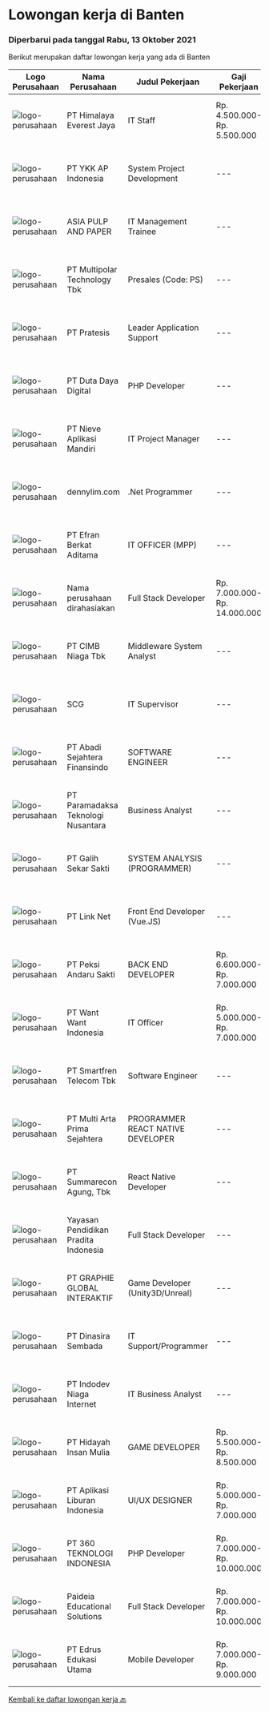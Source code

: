 
  # Lowongan kerja di Banten

  ### Diperbarui pada tanggal Rabu, 13 Oktober 2021

  Berikut merupakan daftar lowongan kerja yang ada di Banten

  |Logo Perusahaan | Nama Perusahaan | Judul Pekerjaan | Gaji Pekerjaan | Lokasi | Deskripsi | Tanggal diunggah | Pranala |
  | -------------- | --------------- | --------------- | --------- | --------- | -------------- | ------- | ----------- |
  |![logo-perusahaan](https://image-service-cdn.seek.com.au/918057ce7efa9e47b516240b9a1604a6c65ba38c/ee4dce1061f3f616224767ad58cb2fc751b8d2dc)|PT Himalaya Everest Jaya|IT Staff|Rp. 4.500.000-Rp. 5.500.000|Cikupa|Requirements: Pendidikan minimal D3 Mahir dalam troubleshooting PC (Windows all, Linux) Mahir dalam Jaringan (Mikrotik is a plus) Mahir dalam setting...|Senin, 11 Oktober 2021|https://www.jobstreet.co.id/id/job/it-staff-3654413?token=0~ce413992-a531-42cd-a7a5-2d36a8c2a351&sectionRank=1&jobId=jobstreet-id-job-3654413|
|![logo-perusahaan](https://image-service-cdn.seek.com.au/137f7e23693c887f29135f9a0b3432e715df6933/ee4dce1061f3f616224767ad58cb2fc751b8d2dc)|PT YKK AP Indonesia|System Project Development|---|Banten|JOB REQUIREMENTS Maximum 30 years old Have a bachelor degree in informatics engineering with the latest IPK minimum of 3.00 Minimum 2 years of working...|Rabu, 13 Oktober 2021|https://www.jobstreet.co.id/id/job/system-project-development-3656840?token=0~ce413992-a531-42cd-a7a5-2d36a8c2a351&sectionRank=2&jobId=jobstreet-id-job-3656840|
|![logo-perusahaan](https://image-service-cdn.seek.com.au/36a2feaca71ed37bd63769225373ce9c5cab5eea/ee4dce1061f3f616224767ad58cb2fc751b8d2dc)|ASIA PULP AND PAPER|IT Management Trainee|---|Jakarta Raya|Job Description: Learn various skill/ role in IT functions; e.g web design, technical support/ software development, programmer, etc Learn how to...|Senin, 11 Oktober 2021|https://www.jobstreet.co.id/id/job/it-management-trainee-3654651?token=0~ce413992-a531-42cd-a7a5-2d36a8c2a351&sectionRank=3&jobId=jobstreet-id-job-3654651|
|![logo-perusahaan](https://image-service-cdn.seek.com.au/fac8ec91dcc0012b551a1f20f6d2707a1f7be282/ee4dce1061f3f616224767ad58cb2fc751b8d2dc)|PT Multipolar Technology Tbk|Presales (Code: PS)|---|Banten|Provide insight and best-practice information on technical matters of product and solutions including: Product and solution specifications. Product...|Selasa, 12 Oktober 2021|https://www.jobstreet.co.id/id/job/presales-code%3A-ps-3656492?token=0~ce413992-a531-42cd-a7a5-2d36a8c2a351&sectionRank=4&jobId=jobstreet-id-job-3656492|
|![logo-perusahaan](https://image-service-cdn.seek.com.au/421c856f23940be4838215824b159b7a59690cd5/ee4dce1061f3f616224767ad58cb2fc751b8d2dc)|PT Pratesis|Leader Application Support|---|Tangerang|ObjectiveManage the performance of the Product Support Team and ensure that Service Level Agreements are achieved as set by the business. Ensure the...|Senin, 11 Oktober 2021|https://www.jobstreet.co.id/id/job/leader-application-support-3654194?token=0~ce413992-a531-42cd-a7a5-2d36a8c2a351&sectionRank=5&jobId=jobstreet-id-job-3654194|
|![logo-perusahaan](https://image-service-cdn.seek.com.au/37f4b10d9e280f6584590c1587ef913ae87be15d/ee4dce1061f3f616224767ad58cb2fc751b8d2dc)|PT Duta Daya Digital|PHP Developer|---|Tangerang|Crewdible is an Indonesia-based Startup company, focusing on online fulfillment service. Since 2017, Crewdible has provided multi-channel fulfillment...|Selasa, 12 Oktober 2021|https://www.jobstreet.co.id/id/job/php-developer-3656040?token=0~ce413992-a531-42cd-a7a5-2d36a8c2a351&sectionRank=6&jobId=jobstreet-id-job-3656040|
|![logo-perusahaan](https://image-service-cdn.seek.com.au/26ef3ac55402508b89cd3343488e5fa9b248792e/ee4dce1061f3f616224767ad58cb2fc751b8d2dc)|PT Nieve Aplikasi Mandiri|IT Project Manager|---|Tangerang|Monitoring and controlling IT project in order to ensuring that all projects are delivered on-time, within scope and budget Preparing project...|Senin, 11 Oktober 2021|https://www.jobstreet.co.id/id/job/it-project-manager-3654795?token=0~ce413992-a531-42cd-a7a5-2d36a8c2a351&sectionRank=7&jobId=jobstreet-id-job-3654795|
|![logo-perusahaan](https://us.123rf.com/450wm/pavelstasevich/pavelstasevich1811/pavelstasevich181101027/112815900-stock-vector-no-image-available-icon-flat-vector.jpg?ver=6)|dennylim.com|.Net Programmer|---|Tangerang|Deskripsi pekerjaan: Bersedia untuk mengikuti pelatihan dan test selama 1 bulan Bekerja sesuai dengan instruksi dan design aplikasi yang sudah...|Selasa, 12 Oktober 2021|https://www.jobstreet.co.id/id/job/net-programmer-3650911?token=0~ce413992-a531-42cd-a7a5-2d36a8c2a351&sectionRank=8&jobId=jobstreet-id-job-3650911|
|![logo-perusahaan](https://image-service-cdn.seek.com.au/9cf28ad5614a370ec7055018c3a023f3af3b0aa6/ee4dce1061f3f616224767ad58cb2fc751b8d2dc)|PT Efran Berkat Aditama|IT OFFICER (MPP)|---|Tangerang|Tugas dan Tanggung Jawab: Terlibat dalam proses development software (merancang, mengembangkan, menguji, menerapkan, memelihara, memantau, dan...|Senin, 11 Oktober 2021|https://www.jobstreet.co.id/id/job/it-officer-mpp-3654966?token=0~ce413992-a531-42cd-a7a5-2d36a8c2a351&sectionRank=9&jobId=jobstreet-id-job-3654966|
|![logo-perusahaan](https://us.123rf.com/450wm/pavelstasevich/pavelstasevich1811/pavelstasevich181101027/112815900-stock-vector-no-image-available-icon-flat-vector.jpg?ver=6)|Nama perusahaan dirahasiakan|Full Stack Developer|Rp. 7.000.000-Rp. 14.000.000|Banten|-Developing front end website architecture.-Designing user interactions on web pages.-Developing back end website applications.-Creating servers and...|Selasa, 12 Oktober 2021|https://www.jobstreet.co.id/id/job/full-stack-developer-3640095?token=0~ce413992-a531-42cd-a7a5-2d36a8c2a351&sectionRank=10&jobId=jobstreet-id-job-3640095|
|![logo-perusahaan](https://image-service-cdn.seek.com.au/2c6f6f12cb15b08239744ca7630b97fee07e84ce/ee4dce1061f3f616224767ad58cb2fc751b8d2dc)|PT CIMB Niaga Tbk|Middleware System Analyst|---|Tangerang|Create solution [design, system flow diagram, coding] Provide technical direction &amp; consultation to users, formulates, assist and support users...|Selasa, 12 Oktober 2021|https://www.jobstreet.co.id/id/job/middleware-system-analyst-3656204?token=0~ce413992-a531-42cd-a7a5-2d36a8c2a351&sectionRank=11&jobId=jobstreet-id-job-3656204|
|![logo-perusahaan](https://image-service-cdn.seek.com.au/883b493fcbdfb2be067497b3fd24c1de1e5738f7/ee4dce1061f3f616224767ad58cb2fc751b8d2dc)|SCG|IT Supervisor|---|Cikupa|Responsibilities: Understanding about IT system, Networking, Database, and Web, such as system and procedures Software and hardware supporting and...|Senin, 11 Oktober 2021|https://www.jobstreet.co.id/id/job/it-supervisor-3655327?token=0~ce413992-a531-42cd-a7a5-2d36a8c2a351&sectionRank=12&jobId=jobstreet-id-job-3655327|
|![logo-perusahaan](https://image-service-cdn.seek.com.au/7e39b8be0614d015e9f4138ea6f31b68fe5f665b/ee4dce1061f3f616224767ad58cb2fc751b8d2dc)|PT Abadi Sejahtera Finansindo|SOFTWARE ENGINEER|---|Tangerang|Job Requirement Candidate must possess at least Bachelor's Degree in Engineering (Computer/Telecommunication), Computer Science/Information...|Selasa, 12 Oktober 2021|https://www.jobstreet.co.id/id/job/software-engineer-3655592?token=0~ce413992-a531-42cd-a7a5-2d36a8c2a351&sectionRank=13&jobId=jobstreet-id-job-3655592|
|![logo-perusahaan](https://image-service-cdn.seek.com.au/8deaa9a71fd9bf1839ac941c88d25be16beeb7bb/ee4dce1061f3f616224767ad58cb2fc751b8d2dc)|PT Paramadaksa Teknologi Nusantara|Business Analyst|---|Tangerang|Kami sedang merancang dan mengembangkan aplikasi baru yang inovatif terkait dengan sektor ritel tradisional Indonesia. Digitalisasi sektor ini...|Minggu, 10 Oktober 2021|https://www.jobstreet.co.id/id/job/business-analyst-3645826?token=0~ce413992-a531-42cd-a7a5-2d36a8c2a351&sectionRank=14&jobId=jobstreet-id-job-3645826|
|![logo-perusahaan](https://image-service-cdn.seek.com.au/fca2de65d69d1fdd1ffd673d075eb7eac1ba075d/ee4dce1061f3f616224767ad58cb2fc751b8d2dc)|PT Galih Sekar Sakti|SYSTEM ANALYSIS (PROGRAMMER)|---|Tangerang|Persyaratan:1.        Pendidikan S1 Komputer Akuntansi2.        Usia Maksimal 30 Tahun3.        Berpengalaman &amp; Menguasai System Akuntansi &amp;...|Minggu, 10 Oktober 2021|https://www.jobstreet.co.id/id/job/system-analysis-programmer-3645661?token=0~ce413992-a531-42cd-a7a5-2d36a8c2a351&sectionRank=15&jobId=jobstreet-id-job-3645661|
|![logo-perusahaan](https://image-service-cdn.seek.com.au/641f84b4e1f639f1547cc07f9d8016bcb6803b32/ee4dce1061f3f616224767ad58cb2fc751b8d2dc)|PT Link Net|Front End Developer (Vue.JS)|---|Banten|Build a functioning and smooth front-end web application that interacts with RESTful API services Write well designed, testable, efficient code by...|Selasa, 12 Oktober 2021|https://www.jobstreet.co.id/id/job/front-end-developer-vue-js-3639601?token=0~ce413992-a531-42cd-a7a5-2d36a8c2a351&sectionRank=16&jobId=jobstreet-id-job-3639601|
|![logo-perusahaan](https://image-service-cdn.seek.com.au/b1b9dc56cca4b138ed6392e15f014974b4fb7671/ee4dce1061f3f616224767ad58cb2fc751b8d2dc)|PT Peksi Andaru Sakti|BACK END DEVELOPER|Rp. 6.600.000-Rp. 7.000.000|Banten|Kualifikasi : Pendidikan : Diploma, Gelar Sarjana di Teknik (Komputer/Telekomunikasi), Ilmu Komputer/Teknologi Informasi, Seni/Desain/Multimedia...|Selasa, 12 Oktober 2021|https://www.jobstreet.co.id/id/job/back-end-developer-3639865?token=0~ce413992-a531-42cd-a7a5-2d36a8c2a351&sectionRank=17&jobId=jobstreet-id-job-3639865|
|![logo-perusahaan](https://image-service-cdn.seek.com.au/e5dc6fdd6054abe497fa3961a8921fbc27085d4f/ee4dce1061f3f616224767ad58cb2fc751b8d2dc)|PT Want Want Indonesia|IT Officer|Rp. 5.000.000-Rp. 7.000.000|Banten|Requirements: Understand computational thinking and have a keen eye for detail Max 30 Years Old Diploma/Bachelor Degree in Information System...|Senin, 11 Oktober 2021|https://www.jobstreet.co.id/id/job/it-officer-3655174?token=0~ce413992-a531-42cd-a7a5-2d36a8c2a351&sectionRank=18&jobId=jobstreet-id-job-3655174|
|![logo-perusahaan](https://image-service-cdn.seek.com.au/7d0343d909c7ad2d2027d3f2cfac5a41b21b948c/ee4dce1061f3f616224767ad58cb2fc751b8d2dc)|PT Smartfren Telecom Tbk|Software Engineer|---|Tangerang|Job Description: Understand business requirements and user expectations Coding development of the project Project deployment Manage agreed timeline to...|Senin, 11 Oktober 2021|https://www.jobstreet.co.id/id/job/software-engineer-3655229?token=0~ce413992-a531-42cd-a7a5-2d36a8c2a351&sectionRank=19&jobId=jobstreet-id-job-3655229|
|![logo-perusahaan](https://image-service-cdn.seek.com.au/b44c3829bae9a530d5067d865bd6abd746c44067/ee4dce1061f3f616224767ad58cb2fc751b8d2dc)|PT Multi Arta Prima Sejahtera|PROGRAMMER REACT NATIVE DEVELOPER|---|Tangerang|Qualifications : Graduated from Informatics Technology or computer science Minimum 3 year-experiences Fast response and target oriented Available Work...|Selasa, 12 Oktober 2021|https://www.jobstreet.co.id/id/job/programmer-react-native-developer-3656397?token=0~ce413992-a531-42cd-a7a5-2d36a8c2a351&sectionRank=20&jobId=jobstreet-id-job-3656397|
|![logo-perusahaan](https://image-service-cdn.seek.com.au/b982c3dab340b1392a48b061f4e441148c1df8a9/ee4dce1061f3f616224767ad58cb2fc751b8d2dc)|PT Summarecon Agung, Tbk|React Native Developer|---|Tangerang|Build mobile applications using REACT NATIVE and understand native &amp; xcode deployments. Costumize the application to the user’s needs. Testing...|Selasa, 12 Oktober 2021|https://www.jobstreet.co.id/id/job/react-native-developer-3646941?token=0~ce413992-a531-42cd-a7a5-2d36a8c2a351&sectionRank=21&jobId=jobstreet-id-job-3646941|
|![logo-perusahaan](https://image-service-cdn.seek.com.au/d184903bec2e4c9bce469bc9c2bcf5b9bf2cdac8/ee4dce1061f3f616224767ad58cb2fc751b8d2dc)|Yayasan Pendidikan Pradita Indonesia|Full Stack Developer|---|Tangerang|Requirements : Degree of Information Technology (fresh graduate are welcome) Strong organizational and project management skills Strong in PHO...|Minggu, 10 Oktober 2021|https://www.jobstreet.co.id/id/job/full-stack-developer-3638996?token=0~ce413992-a531-42cd-a7a5-2d36a8c2a351&sectionRank=22&jobId=jobstreet-id-job-3638996|
|![logo-perusahaan](https://image-service-cdn.seek.com.au/2e9b30f32ffba0c2fa40f1f1fc980a1e7e39cf38/ee4dce1061f3f616224767ad58cb2fc751b8d2dc)|PT GRAPHIE GLOBAL INTERAKTIF|Game Developer (Unity3D/Unreal)|---|Jakarta Utara|Usia maksimal 40 tahun Pendidikan terakhir minimal D3 Menyenangi dunia aplikasi komputer dan pembuatan game Mempunyai kemampuan komunikasi yang baik...|Senin, 11 Oktober 2021|https://www.jobstreet.co.id/id/job/game-developer-unity3d-unreal-3654180?token=0~ce413992-a531-42cd-a7a5-2d36a8c2a351&sectionRank=23&jobId=jobstreet-id-job-3654180|
|![logo-perusahaan](https://image-service-cdn.seek.com.au/a65ab1dbfdfda66c5dd5ea080f6a0b8f294d583b/ee4dce1061f3f616224767ad58cb2fc751b8d2dc)|PT Dinasira Sembada|IT Support/Programmer|---|Tangerang|Job Requirements: Candidate must possess at least Bachelor's Degree S1/ or S2 Master's Degree preferably in Engineering (Computer/Telecommunication),...|Senin, 11 Oktober 2021|https://www.jobstreet.co.id/id/job/it-support-programmer-3655322?token=0~ce413992-a531-42cd-a7a5-2d36a8c2a351&sectionRank=24&jobId=jobstreet-id-job-3655322|
|![logo-perusahaan](https://image-service-cdn.seek.com.au/0fb4dd7a4e851a8c110f4f9244ae1d3ffdba0771/ee4dce1061f3f616224767ad58cb2fc751b8d2dc)|PT Indodev Niaga Internet|IT Business Analyst|---|Tangerang|Perform design and upgrades of information systems to meet the business and client needs. Provide documentation of all processes as needed. Implement...|Minggu, 10 Oktober 2021|https://www.jobstreet.co.id/id/job/it-business-analyst-3645428?token=0~ce413992-a531-42cd-a7a5-2d36a8c2a351&sectionRank=25&jobId=jobstreet-id-job-3645428|
|![logo-perusahaan](https://image-service-cdn.seek.com.au/d9879c5f6dfa0ef17fe1fa350eeb224a141314aa/ee4dce1061f3f616224767ad58cb2fc751b8d2dc)|PT Hidayah Insan Mulia|GAME DEVELOPER|Rp. 5.500.000-Rp. 8.500.000|Tangerang|Skills and Qualifications1. 3-5 years experience with Unity Software/Content Development.2. Strong C# object-oriented programming and scripting...|Senin, 11 Oktober 2021|https://www.jobstreet.co.id/id/job/game-developer-3654598?token=0~ce413992-a531-42cd-a7a5-2d36a8c2a351&sectionRank=26&jobId=jobstreet-id-job-3654598|
|![logo-perusahaan](https://image-service-cdn.seek.com.au/2ba51dcc75a5487dfad86edaf704ca8d7d4cbe70/ee4dce1061f3f616224767ad58cb2fc751b8d2dc)|PT Aplikasi Liburan Indonesia|UI/UX DESIGNER|Rp. 5.000.000-Rp. 7.000.000|Tangerang|Job Description :•      Gather and evaluate user requirements in collaboration with stakeholders and engineers•      Illustrate design ideas using,...|Senin, 11 Oktober 2021|https://www.jobstreet.co.id/id/job/ui-ux-designer-3654530?token=0~ce413992-a531-42cd-a7a5-2d36a8c2a351&sectionRank=27&jobId=jobstreet-id-job-3654530|
|![logo-perusahaan](https://image-service-cdn.seek.com.au/82a4c75babcf89e00d16985c88141830885047b0/ee4dce1061f3f616224767ad58cb2fc751b8d2dc)|PT 360 TEKNOLOGI INDONESIA|PHP Developer|Rp. 7.000.000-Rp. 10.000.000|Tangerang|- experience as PHP developer min 5 years- database MySql - knowledge about MQTT (Standard IOT Messaging)- knowledge about OEE OPE (IOT...|Selasa, 12 Oktober 2021|https://www.jobstreet.co.id/id/job/php-developer-3656334?token=0~ce413992-a531-42cd-a7a5-2d36a8c2a351&sectionRank=28&jobId=jobstreet-id-job-3656334|
|![logo-perusahaan](https://image-service-cdn.seek.com.au/e1bb42b2e527a314d52585003589a3c1b2c5f91c/ee4dce1061f3f616224767ad58cb2fc751b8d2dc)|Paideia Educational Solutions|Full Stack Developer|Rp. 7.000.000-Rp. 10.000.000|Tangerang|Pengalaman menggunakan Node.JSMemiliki pengalaman kerja minimal 3 tahun dalam JavaScriptMemiliki pengalaman kerja min. 1 tahun menggunakan VUE,...|Minggu, 10 Oktober 2021|https://www.jobstreet.co.id/id/job/full-stack-developer-3645768?token=0~ce413992-a531-42cd-a7a5-2d36a8c2a351&sectionRank=29&jobId=jobstreet-id-job-3645768|
|![logo-perusahaan](https://image-service-cdn.seek.com.au/a18346ae1a1465d468926974830df257b9f9c031/ee4dce1061f3f616224767ad58cb2fc751b8d2dc)|PT Edrus Edukasi Utama|Mobile Developer|Rp. 7.000.000-Rp. 9.000.000|Tangerang|Requirement Experience as mobile/apps developer (Android &amp; IOS) Experienced in Firebase push notif implementation and Firebase analytic...|Rabu, 13 Oktober 2021|https://www.jobstreet.co.id/id/job/mobile-developer-3656812?token=0~ce413992-a531-42cd-a7a5-2d36a8c2a351&sectionRank=30&jobId=jobstreet-id-job-3656812|


  [Kembali ke daftar lowongan kerja 🔙](../README.md#daftar-lowongan-kerja)
  